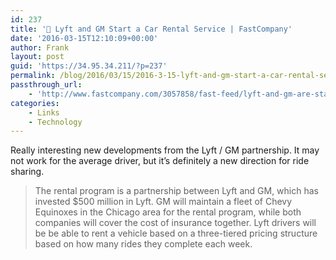 ```yaml
---
id: 237
title: '🔗 Lyft and GM Start a Car Rental Service | FastCompany'
date: '2016-03-15T12:10:09+00:00'
author: Frank
layout: post
guid: 'https://34.95.34.211/?p=237'
permalink: /blog/2016/03/15/2016-3-15-lyft-and-gm-start-a-car-rental-service/
passthrough_url:
    - 'http://www.fastcompany.com/3057858/fast-feed/lyft-and-gm-are-starting-a-car-rental-service-together?utm_content=buffer88546&utm_medium=social&utm_source=twitter.com&utm_campaign=buffer'
categories:
    - Links
    - Technology
---
```


Really interesting new developments from the Lyft / GM partnership. It may not work for the average driver, but it’s definitely a new direction for ride sharing.

> The rental program is a partnership between Lyft and GM, which has invested $500 million in Lyft. GM will maintain a fleet of Chevy Equinoxes in the Chicago area for the rental program, while both companies will cover the cost of insurance together. Lyft drivers will be be able to rent a vehicle based on a three-tiered pricing structure based on how many rides they complete each week.

<div class="
          image-block-outer-wrapper
          layout-caption-below
          design-layout-inline
          
          
          
        " data-test="image-block-inline-outer-wrapper"><figure class="
              sqs-block-image-figure
              intrinsic
            " style="max-width:1280px;"><div class="image-block-wrapper" data-animation-override="" data-animation-role="image"><div class="sqs-image-shape-container-element
              
          
        
              has-aspect-ratio
            " style="
                position: relative;
                
                  padding-bottom:56.16666793823242%;
                
                overflow: hidden;
              "><noscript>![image.jpg](https://images.squarespace-cdn.com/content/v1/5070e334e4b00907bc18faef/1458043494681-EJOLLKSUJE9D6HRCGNH2/image.jpg)</noscript>![image.jpg](https://images.squarespace-cdn.com/content/v1/5070e334e4b00907bc18faef/1458043494681-EJOLLKSUJE9D6HRCGNH2/image.jpg)</div></div></figure></div>Lyft And GM Are Starting A Car Rental Service Together – [FastCompany](http://www.fastcompany.com/3057858/fast-feed/lyft-and-gm-are-starting-a-car-rental-service-together?utm_content=buffer88546&utm_medium=social&utm_source=twitter.com&utm_campaign=buffer)